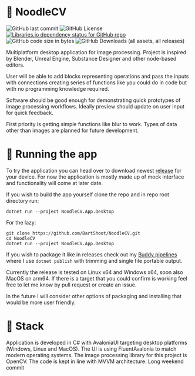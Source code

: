 ﻿# 🍜 NoodleCV

![GitHub last commit](https://img.shields.io/github/last-commit/BartShoot/NoodleCV?style=flat-square)
![GitHub License](https://img.shields.io/github/license/BartShoot/NoodleCV?style=flat-square)
[![Libraries.io dependency status for GitHub repo](https://img.shields.io/librariesio/github/bartshoot/noodlecv?style=flat-square&logo=librariesdotio)](https://libraries.io/github/BartShoot/NoodleCV)
![GitHub code size in bytes](https://img.shields.io/github/languages/code-size/BartShoot/NoodleCV?style=flat-square)
![GitHub Downloads (all assets, all releases)](https://img.shields.io/github/downloads/BartShoot/NoodleCV/total?style=flat-square)

Multiplatform desktop application for image processing.
Project is inspired by Blender, Unreal Engine, Substance Designer and other node-based editors.

User will be able to add blocks representing operations and pass the inputs with connections creating series of
functions like you could do in code but with no programming knowledge required.

Software should be good enough for demonstrating quick prototypes of image processing workflows.
Ideally preview should update on user input for quick feedback.

First priority is getting simple functions like blur to work.
Types of data other than images are planned for future development.

# 🚀 Running the app

To try the application you can head over to download newest [release](https://github.com/BartShoot/NoodleCV/releases)
for your device.
For now the application is mostly made up of mock interface and functionality will come at later date.

If you wish to build the app yourself clone the repo and in repo root directory
run:

```
dotnet run --project NoodleCV.App.Desktop
```

For the lazy:

```shell
git clone https://github.com/BartShoot/NoodleCV.git
cd NoodleCV
dotnet run --project NoodleCV.App.Desktop
```

If you wish to package it like in releases check out
my [Buddy pipelines](https://github.com/BartShoot/NoodleCV/blob/main/.buddy/buddy.yml) where I use `dotnet publish` with
trimming and single file portable output.

Currently the release is tested on Linux x64 and Windows x64, soon also MacOS on arm64.
If there is a target that you could confirm is working feel free to let me know by pull request or create an issue.

In the future I will consider other options of packaging and installing that would be more user friendly.

# 🧰 Stack

Application is developed in C# with AvaloniaUI targeting desktop platforms (Windows, Linux and MacOS). The UI is using FluentAvalonia to match modern operating systems.
The image processing library for this project is OpenCV. The code is kept in line with MVVM architecture. Long weekend commit